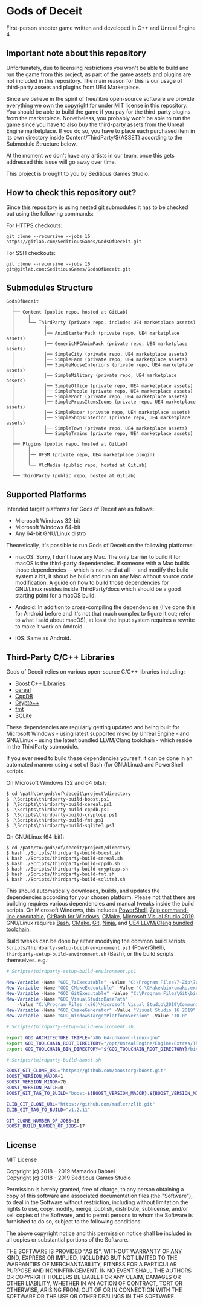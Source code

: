 # Gods of Deceit

First-person shooter game written and developed in C++ and Unreal Engine 4

## Important note about this repository

Unfortunately, due to licensing restrictions you won't be able to build and run the game from this project, as part of the game assets and plugins are not included in this repository. The main reason for this is our usage of third-party assets and plugins from UE4 Marketplace.

Since we believe in the spirit of free/libre open-source software we provide everything we own the copyright for under MIT license in this repository. You should be able to build the game if you pay for the third-party plugins from the marketplace. Nonetheless, you probably won't be able to run the game since you have to also buy the third-party assets from the Unreal Engine marketplace. If you do so, you have to place each purchased item in its own directory inside Content/ThirdParty/${ASSET} according to the Submodule Structure below.

At the moment we don't have any artists in our team, once this gets addressed this issue will go away over time.

This project is brought to you by Seditious Games Studio.

## How to check this repository out?

Since this repository is using nested git submodules it has to be checked out using the following commands:

For HTTPS checkouts:

```
git clone --recursive --jobs 16 https://gitlab.com/SeditiousGames/GodsOfDeceit.git
```

For SSH checkouts:

```
git clone --recursive --jobs 16 git@gitlab.com:SeditiousGames/GodsOfDeceit.git
```

## Submodules Structure

```
GodsOfDeceit
  │
  ├── Content (public repo, hosted at GitLab)
  │     │
  │     └── ThirdParty (private repo, includes UE4 marketplace assets)
  │           │
  │           │── AnimStarterPack (private repo, UE4 marketplace assets)
  │           │── GenericNPCAnimPack (private repo, UE4 marketplace assets)
  │           │── SimpleCity (private repo, UE4 marketplace assets)
  │           │── SimpleFarm (private repo, UE4 marketplace assets)
  │           │── SimpleHouseInteriors (private repo, UE4 marketplace assets)
  │           │── SimpleMilitary (private repo, UE4 marketplace assets)
  │           │── SimpleOffice (private repo, UE4 marketplace assets)
  │           │── SimplePeople (private repo, UE4 marketplace assets)
  │           │── SimplePort (private repo, UE4 marketplace assets)
  │           │── SimplePropsItemsIcons (private repo, UE4 marketplace assets)
  │           │── SimpleRacer (private repo, UE4 marketplace assets)
  │           │── SimpleShopsInterior (private repo, UE4 marketplace assets)
  │           │── SimpleTown (private repo, UE4 marketplace assets)
  │           └── SimpleTrains (private repo, UE4 marketplace assets)
  │
  ├── Plugins (public repo, hosted at GitLab)
  │     │
  │     │── UFSM (private repo, UE4 marketplace plugin)
  │     │
  │     └── VlcMedia (public repo, hosted at GitLab)
  │
  └── ThirdParty (public repo, hosted at GitLab)
```

## Supported Platforms

Intended target platforms for Gods of Deceit are as follows:

* Microsoft Windows 32-bit
* Microsoft Windows 64-bit
* Any 64-bit GNU/Linux distro

Theoretically, it's possible to run Gods of Deceit on the following platforms:

* macOS: Sorry, I don't have any Mac. The only barrier to build it for macOS is the third-party dependencies. If someone with a Mac builds those dependencies -- which is not hard at all -- and modify the build system a bit, it shoud be build and run on any Mac without source code modification. A guide on how to build those dependencies for GNU/Linux resides inside ThirdParty/docs which should be a good starting point for a macOS build.

* Android: In addition to cross-compiling the dependencies (I've done this for Android before and it's not that much complex to figure it out; refer to what I said about macOS), at least the input system requires a rewrite to make it work on Android.

* iOS: Same as Android.

## Third-Party C/C++ Libraries

Gods of Deceit relies on various open-source C/C++ libraries including:

* [Boost C++ Libraries](https://www.boost.org/)
* [cereal](https://uscilab.github.io/cereal/)
* [CppDB](http://cppcms.com/sql/cppdb/)
* [Crypto++](https://www.cryptopp.com/)
* [fmt](http://fmtlib.net/)
* [SQLite](https://www.sqlite.org/)

These dependencies are regularly getting updated and being built for Microsoft Windows - using latest supported msvc by Unreal Engine - and GNU/Linux - using the latest bundled LLVM/Clang toolchain - which reside in the ThirdParty submodule.

If you ever need to build these dependencies yourself, it can be done in an automated manner using a set of Bash (for GNU/Linux) and PowerShell scripts.

On Microsoft Windows (32 and 64 bits):

```
$ cd \path\to\gods\of\deceit\project\directory
$ .\Scripts\thirdparty-build-boost.ps1
$ .\Scripts\thirdparty-build-cereal.ps1
$ .\Scripts\thirdparty-build-cppdb.ps1
$ .\Scripts\thirdparty-build-cryptopp.ps1
$ .\Scripts\thirdparty-build-fmt.ps1
$ .\Scripts\thirdparty-build-sqlite3.ps1
```

On GNU/Linux (64-bit):

```
$ cd /path/to/gods/of/deceit/project/directory
$ bash ./Scripts/thirdparty-build-boost.sh
$ bash ./Scripts/thirdparty-build-cereal.sh
$ bash ./Scripts/thirdparty-build-cppdb.sh
$ bash ./Scripts/thirdparty-build-cryptopp.sh
$ bash ./Scripts/thirdparty-build-fmt.sh
$ bash ./Scripts/thirdparty-build-sqlite3.sh
```

This should automatically downloads, builds, and updates the dependencies according for your chosen platform. Please not that there are building requires various dependencies and manual tweaks inside the build scripts. On Microsoft Windows, this includes [PowerShell](https://docs.microsoft.com/en-us/powershell/scripting/overview), [7zip command-line executable](https://www.7-zip.org/), [GitBash for Windows](https://git-scm.com/), [CMake](https://cmake.org/), [Microsoft Visual Studio 2019](https://visualstudio.microsoft.com/downloads/). GNU/Linux requires [Bash](https://www.gnu.org/software/bash/), [CMake](https://cmake.org/), [Git](https://git-scm.com/), [Ninja](https://ninja-build.org/), and [UE4 LLVM/Clang bundled toolchain](https://docs.unrealengine.com/en-us/Platforms/Linux/NativeToolchain).

Build tweaks can be done by either modifying the common build scripts <code>Scripts/thirdparty-setup-build-environment.ps1</code> (PowerShell), <code>thirdparty-setup-build-environment.sh</code> (Bash), or the build scripts themselves. e.g.:

```powershell
# Scripts/thirdparty-setup-build-environment.ps1

New-Variable -Name "GOD_7zExecutable" -Value "C:\Program Files\7-Zip\7z.exe"
New-Variable -Name "GOD_CMakeExecutable" -Value "C:\CMake\bin\cmake.exe"
New-Variable -Name "GOD_GitExecutable" -Value "C:\Program Files\Git\bin\git.exe"
New-Variable -Name "GOD_VisualStudioBasePath" `
    -Value "C:\Program Files (x86)\Microsoft Visual Studio\2019\Community"
New-Variable -Name "GOD_CmakeGenerator" -Value "Visual Studio 16 2019"
New-Variable -Name "GOD_WindowsTargetPlatformVersion" -Value "10.0"
```

```bash
# Scripts/thirdparty-setup-build-environment.sh

export GOD_ARCHITECTURE_TRIPLE="x86_64-unknown-linux-gnu"
export GOD_TOOLCHAIN_ROOT_DIRECTORY="/opt/UnrealEngine/Engine/Extras/ThirdPartyNotUE/SDKs/HostLinux/Linux_x64/v13_clang-7.0.1-centos7/${GOD_ARCHITECTURE_TRIPLE}"
export GOD_TOOLCHAIN_BIN_DIRECTORY="${GOD_TOOLCHAIN_ROOT_DIRECTORY}/bin"
```

```bash
# Scripts/thirdparty-build-boost.sh

BOOST_GIT_CLONE_URL="https://github.com/boostorg/boost.git"
BOOST_VERSION_MAJOR=1
BOOST_VERSION_MINOR=70
BOOST_VERSION_PATCH=0
BOOST_GIT_TAG_TO_BUILD="boost-${BOOST_VERSION_MAJOR}.${BOOST_VERSION_MINOR}.${BOOST_VERSION_PATCH}"

ZLIB_GIT_CLONE_URL="https://github.com/madler/zlib.git"
ZLIB_GIT_TAG_TO_BUILD="v1.2.11"

GIT_CLONE_NUMBER_OF_JOBS=16
BOOST_BUILD_NUMBER_OF_JOBS=17
```

## License

MIT License

Copyright (c) 2018 - 2019 Mamadou Babaei<br />
Copyright (c) 2018 - 2019 Seditious Games Studio

Permission is hereby granted, free of charge, to any person obtaining a copy
of this software and associated documentation files (the "Software"), to deal
in the Software without restriction, including without limitation the rights
to use, copy, modify, merge, publish, distribute, sublicense, and/or sell
copies of the Software, and to permit persons to whom the Software is
furnished to do so, subject to the following conditions:

The above copyright notice and this permission notice shall be included in all
copies or substantial portions of the Software.

THE SOFTWARE IS PROVIDED "AS IS", WITHOUT WARRANTY OF ANY KIND, EXPRESS OR
IMPLIED, INCLUDING BUT NOT LIMITED TO THE WARRANTIES OF MERCHANTABILITY,
FITNESS FOR A PARTICULAR PURPOSE AND NONINFRINGEMENT. IN NO EVENT SHALL THE
AUTHORS OR COPYRIGHT HOLDERS BE LIABLE FOR ANY CLAIM, DAMAGES OR OTHER
LIABILITY, WHETHER IN AN ACTION OF CONTRACT, TORT OR OTHERWISE, ARISING FROM,
OUT OF OR IN CONNECTION WITH THE SOFTWARE OR THE USE OR OTHER DEALINGS IN THE
SOFTWARE.
